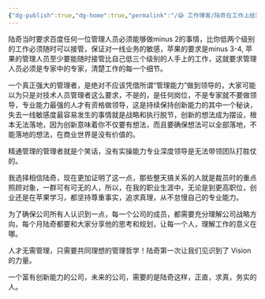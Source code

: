 ```yaml
---
{"dg-publish":true,"dg-home":true,"permalink":"/😅 工作博客/陆奇在工作上给我带来的思考/","tags":["gardenEntry"],"dgPassFrontmatter":true,"created":"2023-12-13T22:56:03.328+08:00"}
---
```



陆奇当时要求百度任何一位管理人员必须能够做minus 2的事情，比你低两个级别的工作必须随时可以接管，保证对一线业务的敏感，苹果的要求是minus 3-4, 苹果的管理人员至少要能随时接管比自己低三个级别的人手上的工作，这就要求管理人员必须是专家中的专家，清楚工作的每一个细节。

一个真正强大的管理者，是绝对不应该凭借所谓“管理能力”做到领导的，大家可能以为只是对技术人员管理者这么要求，不是的，是任何岗位，不是专家就不要做领导，专业能力最强的人才有资格做领导，这是持续保持创新能力的其中一个秘诀，失去一线敏感度最容易发生的事情就是战略和执行脱节，创新的想法成为摆设，根本无法落地，因为创新意味着你不仅要有想法，而且要确保想法可以全部落地，不能落地的想法，在商业世界是没有价值的。

精通管理的管理者就是个笑话，没有实操能力专业深度领导是无法带领团队打胜仗的。

我选择相信陆奇，现在更加证明了这一点，那些整天搞关系的人就是裁员时的重点照顾对象，一群可有可无的人，所以，在我的职业生涯中，无论是到更高职位，创业还是在苹果学习，都坚持尊重事实，追求真理，从不怠慢自己的专业能力。 

为了确保公司所有人认识到一点，每一个公司的成员，都需要充分理解公司战略方向，每个月陆奇都要和大家分享他的思考和规划，让每一个人，理解工作的意义在哪。

人才无需管理，只需要共同理想的管理哲学！陆奇第一次让我们见识到了 Vision 的力量。

一个富有创新能力的公司，未来的公司，需要的是陆奇这样，正直，求真，务实的人。
